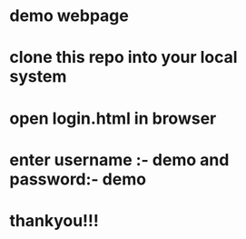 # demo webpage
# clone this repo into your local system 
# open login.html in browser
# enter username :- demo and password:- demo 
# thankyou!!!

